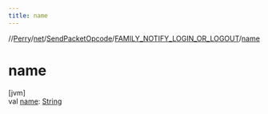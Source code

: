 ```yaml
---
title: name
---
```

//[Perry](../../../../index.html)/[net](../../index.html)/[SendPacketOpcode](../index.html)/[FAMILY_NOTIFY_LOGIN_OR_LOGOUT](index.html)/[name](name.html)



# name



[jvm]\
val [name](name.html): [String](https://kotlinlang.org/api/latest/jvm/stdlib/kotlin/-string/index.html)




